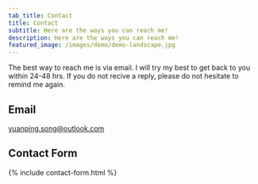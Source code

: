 ```yaml
---
tab_title: Contact
title: Contact
subtitle: Here are the ways you can reach me!
description: Here are the ways you can reach me!
featured_image: /images/demo/demo-landscape.jpg
---
```


The best way to reach me is via email. I will try my best to get back to you within 24-48 hrs. If you do not recive a reply, please do not hesitate to remind me again.

## Email

[yuanping.song@outlook.com](mailto:yuanping.song@outlook.com?subject=Hello!%20from%20a%20Blog%20Visitor)

## Contact Form

{% include contact-form.html %}
